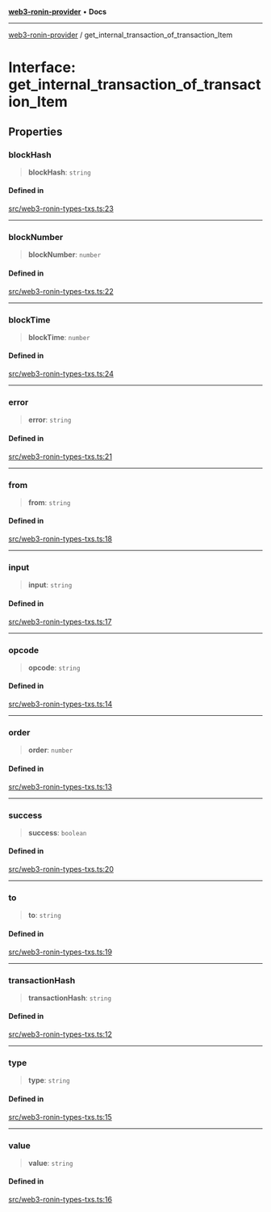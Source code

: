 [**web3-ronin-provider**](../README.md) • **Docs**

***

[web3-ronin-provider](../globals.md) / get\_internal\_transaction\_of\_transaction\_Item

# Interface: get\_internal\_transaction\_of\_transaction\_Item

## Properties

### blockHash

> **blockHash**: `string`

#### Defined in

[src/web3-ronin-types-txs.ts:23](https://github.com/chuacw/web3-ronin-provider/blob/e9318161fb5ce839bfa5a7cd824e9be03b129c7e/src/web3-ronin-types-txs.ts#L23)

***

### blockNumber

> **blockNumber**: `number`

#### Defined in

[src/web3-ronin-types-txs.ts:22](https://github.com/chuacw/web3-ronin-provider/blob/e9318161fb5ce839bfa5a7cd824e9be03b129c7e/src/web3-ronin-types-txs.ts#L22)

***

### blockTime

> **blockTime**: `number`

#### Defined in

[src/web3-ronin-types-txs.ts:24](https://github.com/chuacw/web3-ronin-provider/blob/e9318161fb5ce839bfa5a7cd824e9be03b129c7e/src/web3-ronin-types-txs.ts#L24)

***

### error

> **error**: `string`

#### Defined in

[src/web3-ronin-types-txs.ts:21](https://github.com/chuacw/web3-ronin-provider/blob/e9318161fb5ce839bfa5a7cd824e9be03b129c7e/src/web3-ronin-types-txs.ts#L21)

***

### from

> **from**: `string`

#### Defined in

[src/web3-ronin-types-txs.ts:18](https://github.com/chuacw/web3-ronin-provider/blob/e9318161fb5ce839bfa5a7cd824e9be03b129c7e/src/web3-ronin-types-txs.ts#L18)

***

### input

> **input**: `string`

#### Defined in

[src/web3-ronin-types-txs.ts:17](https://github.com/chuacw/web3-ronin-provider/blob/e9318161fb5ce839bfa5a7cd824e9be03b129c7e/src/web3-ronin-types-txs.ts#L17)

***

### opcode

> **opcode**: `string`

#### Defined in

[src/web3-ronin-types-txs.ts:14](https://github.com/chuacw/web3-ronin-provider/blob/e9318161fb5ce839bfa5a7cd824e9be03b129c7e/src/web3-ronin-types-txs.ts#L14)

***

### order

> **order**: `number`

#### Defined in

[src/web3-ronin-types-txs.ts:13](https://github.com/chuacw/web3-ronin-provider/blob/e9318161fb5ce839bfa5a7cd824e9be03b129c7e/src/web3-ronin-types-txs.ts#L13)

***

### success

> **success**: `boolean`

#### Defined in

[src/web3-ronin-types-txs.ts:20](https://github.com/chuacw/web3-ronin-provider/blob/e9318161fb5ce839bfa5a7cd824e9be03b129c7e/src/web3-ronin-types-txs.ts#L20)

***

### to

> **to**: `string`

#### Defined in

[src/web3-ronin-types-txs.ts:19](https://github.com/chuacw/web3-ronin-provider/blob/e9318161fb5ce839bfa5a7cd824e9be03b129c7e/src/web3-ronin-types-txs.ts#L19)

***

### transactionHash

> **transactionHash**: `string`

#### Defined in

[src/web3-ronin-types-txs.ts:12](https://github.com/chuacw/web3-ronin-provider/blob/e9318161fb5ce839bfa5a7cd824e9be03b129c7e/src/web3-ronin-types-txs.ts#L12)

***

### type

> **type**: `string`

#### Defined in

[src/web3-ronin-types-txs.ts:15](https://github.com/chuacw/web3-ronin-provider/blob/e9318161fb5ce839bfa5a7cd824e9be03b129c7e/src/web3-ronin-types-txs.ts#L15)

***

### value

> **value**: `string`

#### Defined in

[src/web3-ronin-types-txs.ts:16](https://github.com/chuacw/web3-ronin-provider/blob/e9318161fb5ce839bfa5a7cd824e9be03b129c7e/src/web3-ronin-types-txs.ts#L16)
